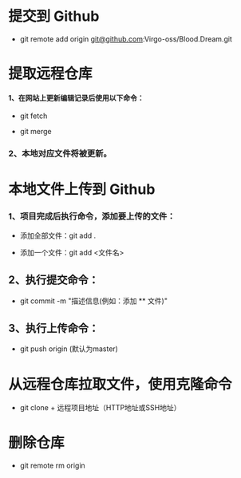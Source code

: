# 提交到 Github

- git remote add origin git@github.com:Virgo-oss/Blood.Dream.git

# 提取远程仓库

#### 1、在网站上更新编辑记录后使用以下命令：

- git fetch

- git merge

### 2、本地对应文件将被更新。

# 本地文件上传到 Github

### 1、项目完成后执行命令，添加要上传的文件：

- 添加全部文件：git add .

- 添加一个文件：git add <文件名>

## 2、执行提交命令：

- git commit -m "描述信息(例如：添加 ** 文件)"

## 3、执行上传命令：

- git push origin <branch> (默认为master)

# 从远程仓库拉取文件，使用克隆命令

- git clone + 远程项目地址（HTTP地址或SSH地址）

# 删除仓库

- git remote rm origin
